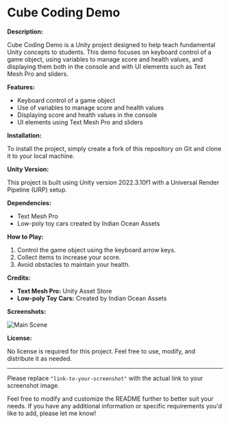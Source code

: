# Cube Coding Demo

**Description:**

Cube Coding Demo is a Unity project designed to help teach fundamental Unity concepts to students. This demo focuses on keyboard control of a game object, using variables to manage score and health values, and displaying them both in the console and with UI elements such as Text Mesh Pro and sliders.

**Features:**

- Keyboard control of a game object
- Use of variables to manage score and health values
- Displaying score and health values in the console
- UI elements using Text Mesh Pro and sliders

**Installation:**

To install the project, simply create a fork of this repository on Git and clone it to your local machine.

**Unity Version:**

This project is built using Unity version 2022.3.10f1 with a Universal Render Pipeline (URP) setup.

**Dependencies:**

- Text Mesh Pro
- Low-poly toy cars created by Indian Ocean Assets

**How to Play:**

1. Control the game object using the keyboard arrow keys.
2. Collect items to increase your score.
3. Avoid obstacles to maintain your health.

**Credits:**

- **Text Mesh Pro:** Unity Asset Store
- **Low-poly Toy Cars:** Created by Indian Ocean Assets

**Screenshots:**

![Main Scene](link-to-your-screenshot)

**License:**

No license is required for this project. Feel free to use, modify, and distribute it as needed.

---

Please replace `"link-to-your-screenshot"` with the actual link to your screenshot image.

Feel free to modify and customize the README further to better suit your needs. If you have any additional information or specific requirements you'd like to add, please let me know!
